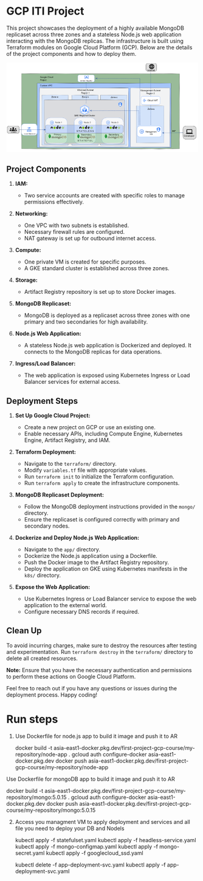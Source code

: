 # GCP ITI Project

This project showcases the deployment of a highly available MongoDB replicaset across three zones and a stateless Node.js web application interacting with the MongoDB replicas. The infrastructure is built using Terraform modules on Google Cloud Platform (GCP). Below are the details of the project components and how to deploy them.

![Alt text](image.png)
## Project Components

1. **IAM:**
   - Two service accounts are created with specific roles to manage permissions effectively.

2. **Networking:**
   - One VPC with two subnets is established.
   - Necessary firewall rules are configured.
   - NAT gateway is set up for outbound internet access.

3. **Compute:**
   - One private VM is created for specific purposes.
   - A GKE standard cluster is established across three zones.

4. **Storage:**
   - Artifact Registry repository is set up to store Docker images.

5. **MongoDB Replicaset:**
   - MongoDB is deployed as a replicaset across three zones with one primary and two secondaries for high availability.

6. **Node.js Web Application:**
   - A stateless Node.js web application is Dockerized and deployed. It connects to the MongoDB replicas for data operations.

7. **Ingress/Load Balancer:**
   - The web application is exposed using Kubernetes Ingress or Load Balancer services for external access.

## Deployment Steps

1. **Set Up Google Cloud Project:**
   - Create a new project on GCP or use an existing one.
   - Enable necessary APIs, including Compute Engine, Kubernetes Engine, Artifact Registry, and IAM.

2. **Terraform Deployment:**
   - Navigate to the `terraform/` directory.
   - Modify `variables.tf` file with appropriate values.
   - Run `terraform init` to initialize the Terraform configuration.
   - Run `terraform apply` to create the infrastructure components.
   
3. **MongoDB Replicaset Deployment:**
   - Follow the MongoDB deployment instructions provided in the `mongo/` directory.
   - Ensure the replicaset is configured correctly with primary and secondary nodes.

4. **Dockerize and Deploy Node.js Web Application:**
   - Navigate to the `app/` directory.
   - Dockerize the Node.js application using a Dockerfile.
   - Push the Docker image to the Artifact Registry repository.
   - Deploy the application on GKE using Kubernetes manifests in the `k8s/` directory.

5. **Expose the Web Application:**
   - Use Kubernetes Ingress or Load Balancer service to expose the web application to the external world.
   - Configure necessary DNS records if required.

## Clean Up

To avoid incurring charges, make sure to destroy the resources after testing and experimentation. Run `terraform destroy` in the `terraform/` directory to delete all created resources.

**Note:** Ensure that you have the necessary authentication and permissions to perform these actions on Google Cloud Platform.

Feel free to reach out if you have any questions or issues during the deployment process. Happy coding!




# Run steps
1. Use Dockerfile for node.js app to build it image and push it to AR

   docker build -t asia-east1-docker.pkg.dev/first-project-gcp-course/my-repository/node-app .
   gcloud auth configure-docker asia-east1-docker.pkg.dev
   docker push asia-east1-docker.pkg.dev/first-project-gcp-course/my-repository/node-app

  Use Dockerfile for mongoDB app to build it image and push it to AR

   docker build -t asia-east1-docker.pkg.dev/first-project-gcp-course/my-repository/mongo:5.0.15 .
   gcloud auth configure-docker asia-east1-docker.pkg.dev
   docker push asia-east1-docker.pkg.dev/first-project-gcp-course/my-repository/mongo:5.0.15

2. Access you managment VM to apply deployment and services and all file you need to deploy your DB and Nodels
     
      kubectl apply -f statefulset.yaml 
      kubectl apply -f headless-service.yaml 
      kubectl apply -f mongo-configmap.yaml 
      kubectl apply -f mongo-secret.yaml
      kubectl apply -f googlecloud_ssd.yaml

      kubectl delete -f app-deployment-svc.yaml 
      kubectl apply -f app-deployment-svc.yaml